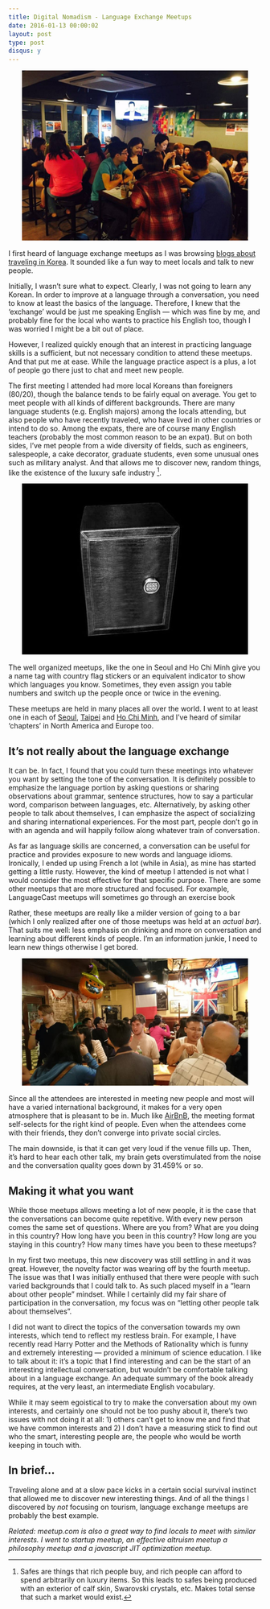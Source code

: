```yaml
---
title: Digital Nomadism - Language Exchange Meetups
date: 2016-01-13 00:00:02
layout: post
type: post
disqus: y
---
```


<center><img src="/images/2016/01/seoul_languageexchange.jpg" width="450" /></center>

I first heard of language exchange meetups as I was browsing [blogs about traveling in Korea](http://seoulistic.com/things-to-do-in-korea/how-to-make-korean-friends-in-korea-meetups/). It sounded like a fun way to meet locals and talk to new people.

Initially, I wasn’t sure what to expect. Clearly, I was not going to learn any Korean. In order to improve at a language through a conversation, you need to know at least the basics of the language. Therefore, I knew that the ‘exchange’ would be just me speaking English — which was fine by me, and probably fine for the local who wants to practice his English too, though I was worried I might be a bit out of place.

However, I realized quickly enough that an interest in practicing language skills is a sufficient, but not necessary condition to attend these meetups. And that put me at ease. While the language practice aspect is a plus, a lot of people go there just to chat and meet new people.

The first meeting I attended had more local Koreans than foreigners (80/20), though the balance tends to be fairly equal on average. You get to meet people with all kinds of different backgrounds. There are many language students (e.g. English majors) among the locals attending, but also people who have recently traveled, who have lived in other countries or intend to do so. Among the expats, there are of course many English teachers (probably the most common reason to be an expat). But on both sides, I’ve met people from a wide diversity of fields, such as engineers, salespeople, a cake decorator, graduate students, even some unusual ones such as military analyst. And that allows me to discover new, random things, like the existence of the luxury safe industry [^1].

<center><img src="/images/2016/01/crocskinsafe.jpg" width="450" /></center>

The well organized meetups, like the one in Seoul and Ho Chi Minh give you a name tag with country flag stickers or an equivalent indicator to show which languages you know. Sometimes, they even assign you table numbers and switch up the people once or twice in the evening.

These meetups are held in many places all over the world. I went to at least one in each of [Seoul](http://friendsinkorea.com/), [Taipei](http://www.meetup.com/lonely-Island/) and [Ho Chi Minh](http://www.meetup.com/Mundo-Lingo-Saigon-Free-Social-Language-Exchange/), and I’ve heard of similar ‘chapters’ in North America and Europe too.


It’s not really about the language exchange
-------------------------------------------

It can be. In fact, I found that you could turn these meetings into whatever you want by setting the tone of the conversation. It is definitely possible to emphasize the language portion by asking questions or sharing observations about grammar, sentence structures, how to say a particular word, comparison between languages, etc. Alternatively, by asking other people to talk about themselves, I can emphasize the aspect of socializing and sharing international experiences. For the most part, people don’t go in with an agenda and will happily follow along whatever train of conversation.

As far as language skills are concerned, a conversation can be useful for practice and provides exposure to new words and language idioms. Ironically, I ended up using French a lot (while in Asia), as mine has started getting a little rusty. However, the kind of meetup I attended is not what I would consider the most effective for that specific purpose. There are some other meetups that are more structured and focused. For example, LanguageCast meetups will sometimes go through an exercise book

Rather, these meetups are really like a milder version of going to a bar (which I only realized after one of those meetups was held at an _actual bar_). That suits me well: less emphasis on drinking and more on conversation and learning about different kinds of people. I’m an information junkie, I need to learn new things otherwise I get bored.

<center><img src="/images/2016/01/taipei_languageexchange.jpg" width="450" /></center>

Since all the attendees are interested in meeting new people and most will have a varied international background, it makes for a very open atmosphere that is pleasant to be in. Much like [AirBnB](/2016/01/13/nomad-airbnb.html), the meeting format self-selects for the right kind of people. Even when the attendees come with their friends, they don’t converge into private social circles.

The main downside, is that it can get very loud if the venue fills up. Then, it’s hard to hear each other talk, my brain gets overstimulated from the noise and the conversation quality goes down by 31.459% or so.


Making it what you want
-----------------------

While those meetups allows meeting a lot of new people, it is the case that the conversations can become quite repetitive. With every new person comes the same set of questions. Where are you from? What are you doing in this country? How long have you been in this country? How long are you staying in this country? How many times have you been to these meetups?

In my first two meetups, this new discovery was still settling in and it was great. However, the novelty factor was wearing off by the fourth meetup. The issue was that I was initially enthused that there were people with such varied backgrounds that I could talk to. As such placed myself in a “learn about other people” mindset. While I certainly did my fair share of participation in the conversation, my focus was on “letting other people talk about themselves”.

I did not want to direct the topics of the conversation towards my own interests, which tend to reflect my restless brain. For example, I have recently read Harry Potter and the Methods of Rationality which is funny and extremely interesting — provided a minimum of science education. I like to talk about it: it’s a topic that I find interesting and can be the start of an interesting intellectual conversation, but wouldn’t be comfortable talking about in a language exchange. An adequate summary of the book already requires, at the very least, an intermediate English vocabulary.

While it may seem egoistical to try to make the conversation about my own interests, and certainly one should not be too pushy about it, there’s two issues with not doing it at all: 1) others can’t get to know me and find that we have common interests and 2) I don’t have a measuring stick to find out who the smart, interesting people are, the people who would be worth keeping in touch with.


In brief…
---------

Traveling alone and at a slow pace kicks in a certain social survival instinct that allowed me to discover new interesting things. And of all the things I discovered by _not_ focusing on tourism, language exchange meetups are probably the best example.

_Related: meetup.com is also a great way to find locals to meet with similar interests. I went to startup meetup, an effective altruism meetup a philosophy meetup and a javascript JIT optimization meetup._


[^1]: Safes are things that rich people buy, and rich people can afford to spend arbitrarily on luxury items. So this leads to safes being produced with an exterior of calf skin, Swarovski crystals, etc. Makes total sense that such a market would exist.
